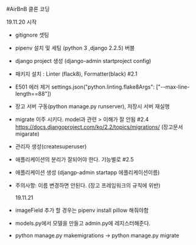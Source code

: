 #AirBnB 클론 코딩

19.11.20 시작

- gitignore 셋팅
- pipenv 설치 및 세팅 (python 3 ,django 2.2.5) 버블
- django project 생성 (django-admin startproject config)
- 패키지 설치 : Linter (flack8), Formatter(black) #2.1
- E501 에러 제거 settings.json("python.linting.flake8Args": ["--max-line-length==88"])
- 장고 서버 구동(python manage.py runserver), 저장시 서버 재실행
- migrate 이주 시키다. model과 관련 > 이해가 잘 안됨 #2.4
  https://docs.djangoproject.com/ko/2.2/topics/migrations/ (장고문서migarate)
- 관리자 생성(createsuperuser)
- 애플리케이션의 분리가 잘되어야 한다. 기능별로 #2.5
- 애플리케이션 생성 (djangp-admin startapp 에플리케이션이름)
- 주의사항: 이름 변경하면 안된다. (장고 프레임워크의 규칙에 위반)

  19.11.21

- imageField 추가 할 경우는 pipenv install pillow 해줘야함
- models.py에서 모델을 만들고 admin.py에 레지스터해준다.
- python manage.py makemigrations -> python manage.py migrate
